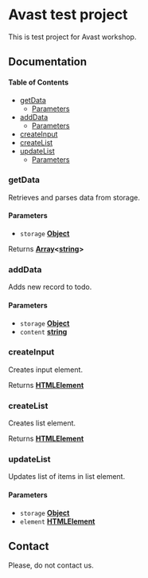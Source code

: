 # Avast test project

This is test project for Avast workshop.

## Documentation

<!-- Generated by documentation.js. Update this documentation by updating the source code. -->

#### Table of Contents

-   [getData](#getdata)
    -   [Parameters](#parameters)
-   [addData](#adddata)
    -   [Parameters](#parameters-1)
-   [createInput](#createinput)
-   [createList](#createlist)
-   [updateList](#updatelist)
    -   [Parameters](#parameters-2)

### getData

Retrieves and parses data from storage.

#### Parameters

-   `storage` **[Object](https://developer.mozilla.org/docs/Web/JavaScript/Reference/Global_Objects/Object)** 

Returns **[Array](https://developer.mozilla.org/docs/Web/JavaScript/Reference/Global_Objects/Array)&lt;[string](https://developer.mozilla.org/docs/Web/JavaScript/Reference/Global_Objects/String)>** 

### addData

Adds new record to todo.

#### Parameters

-   `storage` **[Object](https://developer.mozilla.org/docs/Web/JavaScript/Reference/Global_Objects/Object)** 
-   `content` **[string](https://developer.mozilla.org/docs/Web/JavaScript/Reference/Global_Objects/String)** 

### createInput

Creates input element.

Returns **[HTMLElement](https://developer.mozilla.org/docs/Web/HTML/Element)** 

### createList

Creates list element.

Returns **[HTMLElement](https://developer.mozilla.org/docs/Web/HTML/Element)** 

### updateList

Updates list of items in list element.

#### Parameters

-   `storage` **[Object](https://developer.mozilla.org/docs/Web/JavaScript/Reference/Global_Objects/Object)** 
-   `element` **[HTMLElement](https://developer.mozilla.org/docs/Web/HTML/Element)** 

## Contact

Please, do not contact us.
